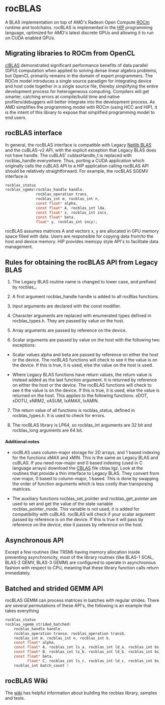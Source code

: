 # rocBLAS
A BLAS implementation on top of AMD's Radeon Open Compute [ROCm][] runtime and toolchains.  rocBLAS is implemented in
the [HIP][] programming language, optimized for AMD's latest discrete GPUs and allowing it to run on CUDA enabled GPUs.

## Migrating libraries to ROCm from OpenCL
[clBLAS][] demonstrated significant performance benefits of data parallel (GPU) computation when applied to solving dense
linear algebra problems, but OpenCL primarily remains in the domain of expert programmers. The ROCm model introduces a
single source paradigm for integrating device and host code together in a single source file, thereby simplifying the
entire development process for heterogeneous computing.  Compilers will get smarter, catching errors at compile/build time
and native profilers/debuggers will better integrate into the development process.  As AMD simplifies the
programming model with ROCm (using HCC and HIP), it is the intent of this library to expose that simplified programming
model to end users.  

## rocBLAS interface
In general, the rocBLAS interface is compatible with Legacy [Netlib BLAS][] and the cuBLAS-v2 API, with 
the explicit exception that Legacy BLAS does not have handle.  The cuBLAS' cublasHandle_t is replaced 
with rocblas_handle everywhere. Thus, porting a CUDA application which originally calls the cuBLAS API 
to a HIP application calling rocBLAS API should be relatively straightforward. For example, the rocBLAS 
SGEMV interface is

```c
rocblas_status
rocblas_sgemv(rocblas_handle handle,
              rocblas_operation trans,
              rocblas_int m, rocblas_int n,
              const float* alpha,
              const float* A, rocblas_int lda,
              const float* x, rocblas_int incx,
              const float* beta,
              float* y, rocblas_int incy);

```

rocBLAS assumes matrices A and vectors x, y are allocated in GPU memory space filled with data.  Users are
responsible for copying data from/to the host and device memory.  HIP provides memcpy style API's to facilitate data
management.

## Rules for obtaining the rocBLAS API from Legacy BLAS
1. The Legacy BLAS routine name is changed to lower case, and prefixed by rocblas_.

2. A first argument rocblas_handle handle is added to all rocBlas functions.

3. Input arguments are declared with the const modifier.

4. Character arguments are replaced with enumerated types defined in rocblas_types.h.
   They are passed by value on the host.

5. Array arguments are passed by reference on the device.

6. Scalar arguments are passed by value on the host with the following two exceptions:

  * Scalar values alpha and beta are passed by reference on either the host or 
    the device. The rocBLAS functions will check to see it the value is on
    the device. If this is true, it is used, else the value on the host is
    used.

  * Where Legacy BLAS functions have return values, the return value is instead
    added as the last function argument. It is returned by reference on either
    the host or the device. The rocBLAS functions will check to see it the value 
    is on the device. If this is true, it is used, else the value is returned 
    on the host. This applies to the following functions: xDOT, xDOTU, xNRM2, 
    xASUM, IxAMAX, IxAMIN.

7. The return value of all functions is rocblas_status, defined in rocblas_types.h. It is
   used to check for errors.

8. The rocBLAS library is LP64, so rocblas_int arguments are 32 bit and rocblas_long
   arguments are 64 bit.


#### Additional notes

  * rocBLAS uses column-major storage for 2D arrays, and 1 based indexing for
    the functions xMAX and xMIN. This is the same as Legacy BLAS and cuBLAS. 
    If you need row-major and 0 based indexing (used in C language arrays) 
    download the [CBLAS](http://www.netlib.org/blas/#_cblas) file cblas.tgz.
    Look at the routines that provide a thin interface to Legacy BLAS. They 
    convert from row-major, 0 based to column-major, 1 based. This is done by 
    swapping the order of function arguments which is less costly than transposing 
    matrices.

  * The auxiliary functions rocblas_set_pointer and rocblas_get_pointer are used 
    to set and get the value of the state variable rocblas_pointer_mode. This
    variable is not used, it is added for compatibility with cuBLAS. rocBLAS 
    will check if your scalar argument passed by reference is on the device. 
    If this is true it will pass by reference on the device, else it passes 
    by reference on the host.

## Asynchronous API
Except a few routines (like TRSM) having memory allocation inside preventing asynchronicity, most of the library routines
(like BLAS-1 SCAL, BLAS-2 GEMV, BLAS-3 GEMM) are configured to operate in asynchronous fashion with respect to CPU,
meaning that these library function calls return immediately.

## Batched and strided GEMM API
rocBLAS GEMM can process matrices in batches with regular strides.  There are several permutations of these API's, the
following is an example that takes everything

```c
rocblas_status
rocblas_sgemm_strided_batched(
    rocblas_handle handle,
    rocblas_operation transa, rocblas_operation transb,
    rocblas_int m, rocblas_int n, rocblas_int k,
    const float* alpha,
    const float* A, rocblas_int ls_a, rocblas_int ld_a, rocblas_int bs_a,
    const float* B, rocblas_int ls_b, rocblas_int ld_b, rocblas_int bs_b,
    const float* beta,
          float* C, rocblas_int ls_c, rocblas_int ld_c, rocblas_int bs_c,
    rocblas_int batch_count )
```

## rocBLAS Wiki

The [wiki][] has helpful information about building the rocblas library, samples and tests.

[wiki]: https://github.com/RadeonOpenCompute/rocBLAS/wiki

[ROCm]: https://radeonopencompute.github.io/

[HIP]: https://github.com/GPUOpen-ProfessionalCompute-Tools/HIP/

[Netlib BLAS]: http://www.netlib.org/blas/

[clBLAS]: https://github.com/clMathLibraries/clBLAS
